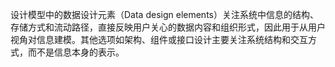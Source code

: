 设计模型中的数据设计元素（Data design elements）关注系统中信息的结构、存储方式和流动路径，直接反映用户关心的数据内容和组织形式，因此用于从用户视角对信息建模。其他选项如架构、组件或接口设计主要关注系统结构和交互方式，而不是信息本身的表示。